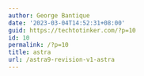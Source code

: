 ```yaml
---
author: George Bantique
date: '2023-03-04T14:52:31+08:00'
guid: https://techtotinker.com/?p=10
id: 10
permalink: /?p=10
title: astra
url: /astra9-revision-v1-astra
---
```


